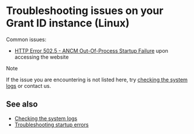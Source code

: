 ﻿# Troubleshooting issues on your Grant ID instance (Linux)

Common issues:

* [HTTP Error 502.5 - ANCM Out-Of-Process Startup Failure](502-5.md) upon accessing the website

> [!NOTE]
> If the issue you are encountering is not listed here, try [checking the system logs](check-logs.md) or contact us.

## See also

* [Checking the system logs](check-logs.md)
* [Troubleshooting startup errors](startup-errors.md)
